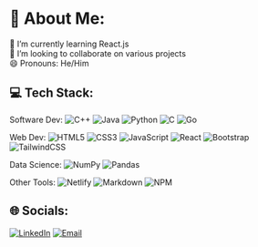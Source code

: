 # 💫 About Me:
🌱 I’m currently learning React.js <br>
👯 I’m looking to collaborate on various projects <br>
😄 Pronouns: He/Him

## 💻 Tech Stack:
Software Dev: ![C++](https://img.shields.io/badge/C++-%2300599C.svg?style=flat&logo=c%2B%2B&logoColor=white) ![Java](https://img.shields.io/badge/Java-%23ED8B00.svg?style=flat&logo=java&logoColor=white) ![Python](https://img.shields.io/badge/Python-3670A0?style=flat&logo=python&logoColor=ffdd54) ![C](https://img.shields.io/badge/C-%2300599C.svg?style=flat&logo=c&logoColor=white) ![Go](https://img.shields.io/badge/Go-%2300ADD8.svg?style=flat&logo=go&logoColor=white)

Web Dev: ![HTML5](https://img.shields.io/badge/HTML5-%23E34F26.svg?style=flat&logo=html5&logoColor=white) ![CSS3](https://img.shields.io/badge/CSS3-%231572B6.svg?style=flat&logo=css3&logoColor=white) ![JavaScript](https://img.shields.io/badge/JavaScript-%23323330.svg?style=flat&logo=javascript&logoColor=%23F7DF1E) ![React](https://img.shields.io/badge/ReactJS-%2320232a.svg?style=flat&logo=react&logoColor=%2361DAFB) ![Bootstrap](https://img.shields.io/badge/Bootstrap-%23563D7C.svg?style=flat&logo=bootstrap&logoColor=white) ![TailwindCSS](https://img.shields.io/badge/TailwindCSS-%2338B2AC.svg?style=flat&logo=tailwind-css&logoColor=white)

Data Science: ![NumPy](https://img.shields.io/badge/NumPy-%23013243.svg?style=flat&logo=numpy&logoColor=white) ![Pandas](https://img.shields.io/badge/Pandas-%23150458.svg?style=flat&logo=pandas&logoColor=white)

Other Tools: ![Netlify](https://img.shields.io/badge/Netlify-%23000000.svg?style=flat&logo=netlify&logoColor=#00C7B7) ![Markdown](https://img.shields.io/badge/Markdown-%23000000.svg?style=flat&logo=markdown&logoColor=white) ![NPM](https://img.shields.io/badge/NPM-%23000000.svg?style=flat&logo=npm&logoColor=white)

## 🌐 Socials:
[![LinkedIn](https://img.shields.io/badge/LinkedIn-%230077B5.svg?logo=linkedin&logoColor=white)](https://linkedin.com/in/Thanushan925) [![Email](https://img.shields.io/badge/Email-%23000000.svg?logo=email&logoColor=white)](mailto:thanush925@gmail.com) 

<!-- Created using GPRM (https://gprm.itsvg.in) -->
